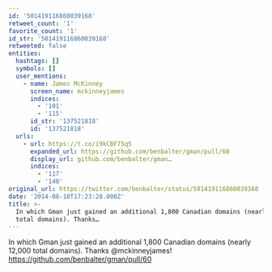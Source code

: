 ```yaml
---
id: '501419116860039168'
retweet_count: '1'
favorite_count: '1'
id_str: '501419116860039168'
retweeted: false
entities:
  hashtags: []
  symbols: []
  user_mentions:
    - name: James McKinney
      screen_name: mckinneyjames
      indices:
        - '101'
        - '115'
      id_str: '137521818'
      id: '137521818'
  urls:
    - url: https://t.co/i9kCBF75q5
      expanded_url: https://github.com/benbalter/gman/pull/60
      display_url: github.com/benbalter/gman…
      indices:
        - '117'
        - '140'
original_url: https://twitter.com/benbalter/status/501419116860039168
date: '2014-08-18T17:23:28.000Z'
title: >-
  In which Gman just gained an additional 1,800 Canadian domains (nearly 12,000
  total domains). Thanks…
---
```


In which Gman just gained an additional 1,800 Canadian domains (nearly 12,000 total domains). Thanks @mckinneyjames! https://github.com/benbalter/gman/pull/60